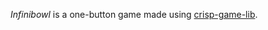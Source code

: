 *Infinibowl* is a one-button game made using [crisp-game-lib](https://github.com/abagames/crisp-game-lib).